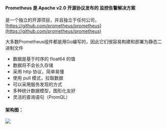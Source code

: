 #### Prometheus 是 Apache v2.0 开源协议发布的 监控告警解决方案

是一个独立的开源项目，并且独立于任何公司，[https://github.com/prometheus/prometheus](https://github.com/prometheus/prometheus)

大多数Prometheus组件都是用Go编写的，因此它们很容易构建和部署为静态二进制文件

* 数据是基于时序的 float64 的值
* 数据将不会长久存储
* 采用 http 协议，简单易懂
* 使用 pull 模式，拉取数据
* 可以采用服务发现的方式
* 多种统计数据模型，图形化友好
* 灵活的查询语句（PromQL）

#### 架构图：

![](/assets/architecture.svg)

